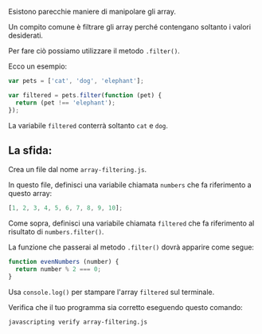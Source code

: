 Esistono parecchie maniere di manipolare gli array.

Un compito comune è filtrare gli array perché contengano soltanto i valori desiderati.

Per fare ciò possiamo utilizzare il metodo `.filter()`.

Ecco un esempio:

```js
var pets = ['cat', 'dog', 'elephant'];

var filtered = pets.filter(function (pet) {
  return (pet !== 'elephant');
});
```

La variabile `filtered` conterrà soltanto `cat` e `dog`.

## La sfida:

Crea un file dal nome `array-filtering.js`.

In questo file, definisci una variabile chiamata `numbers` che fa riferimento a questo array:

```js
[1, 2, 3, 4, 5, 6, 7, 8, 9, 10];
```

Come sopra, definisci una variabile chiamata `filtered` che fa riferimento al risultato di `numbers.filter()`.

La funzione che passerai al metodo `.filter()` dovrà apparire come segue:

```js
function evenNumbers (number) {
  return number % 2 === 0;
}
```

Usa `console.log()` per stampare l'array `filtered` sul terminale.

Verifica che il tuo programma sia corretto eseguendo questo comando:

```bash
javascripting verify array-filtering.js
```
